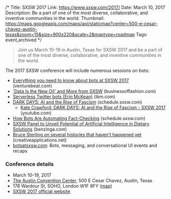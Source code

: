 /*
Title: SXSW 2017
Link: https://www.sxsw.com/2017/
Date: March 10, 2017
Description: Be a part of one of the most diverse, collaborative, and inventive communities in the world.
Thumbnail: https://maps.googleapis.com/maps/api/staticmap?center=500-e-cesar-chavez-austin-texas&zoom=15&size=900x220&scale=2&maptype=roadmap
Tags: event,archived
*/

> Join us March 10-19 in Austin, Texas for SXSW 2017 and be a part of one of the most diverse, collaborative, and inventive communities in the world.

The 2017 SXSW conference will include numerous sessions on bots:

- [Everything you need to know about bots at SXSW 2017](http://venturebeat.com/2017/02/18/everything-you-need-to-know-about-bots-at-sxsw-2017/) (venturebeat.com)
- ['Data Is the New Oil' and More from SXSW](https://www.businessoffashion.com/articles/fashion-tech/data-is-the-new-oil-and-more-from-sxsw) (businessoffashion.com)
- [Serverless Twitter bots (Erin McKean)](https://www.ibm.com/design/sxsw/) (ibm.com)
- [DARK DAYS: AI and the Rise of Fascism](http://schedule.sxsw.com/2017/events/PP93821) (schedule.sxsw.com)
  - [Kate Crawford: DARK DAYS: AI and the Rise of Fascism - SXSW 2017](https://www.youtube.com/watch?v=Dlr4O1aEJvI&t=824s) (youtube.com)
- [How Bots Are Automating Fact-Checking](http://schedule.sxsw.com/2017/events/PP60752) (schedule.sxsw.com)
- [SXSW Panel to Unveil Potential of Artificial Intelligence in Dietary Solutions](https://www.benzinga.com/pressreleases/17/03/p9152799/sxsw-panel-to-unveil-potential-of-artificial-intelligence-in-dietary-so) (benzinga.com)
- [Bruce Sterling on several histories that haven't happened yet](http://www.creativeapplications.net/news/bruce-sterling-on-several-histories-that-havent-happened-yet/) (creativeapplications.net)
- [botsatsxsw.com](http://www.botsatsxsw.com/): Bots, messaging, and conversational UI events and recaps

### Conference details

- March 10-19, 2017
- [The Austin Convention Center](https://www.austinconventioncenter.com/), 500 E Cesar Chavez, Austin, Texas
- 178 Wardour St, SOHO, London W1F 8FY ([map](https://www.google.com/maps/dir/Current+Location/500-e-cesar-chavez-austin-texas))
- [SXSW 2017 official website](https://www.sxsw.com/2017/)


